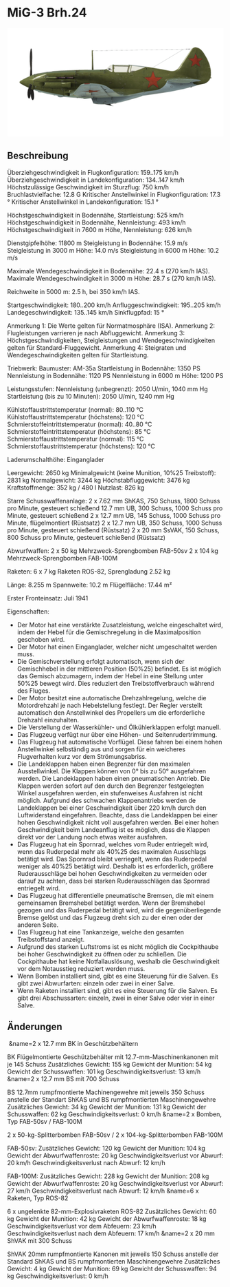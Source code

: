 # MiG-3 Brh.24

![mig3s24](../images/mig3s24.png)

## Beschreibung

Überziehgeschwindigkeit in Flugkonfiguration: 159..175 km/h
Überziehgeschwindigkeit in Landekonfiguration: 134..147 km/h
Höchstzulässige Geschwindigkeit im Sturzflug: 750 km/h
Bruchlastvielfache: 12.8 G
Kritischer Anstellwinkel in Flugkonfiguration: 17.3 °
Kritischer Anstellwinkel in Landekonfiguration: 15.1 °

Höchstgeschwindigkeit in Bodennähe, Startleistung: 525 km/h
Höchstgeschwindigkeit in Bodennähe, Nennleistung: 493 km/h
Höchstgeschwindigkeit in 7600 m Höhe, Nennleistung: 626 km/h

Dienstgipfelhöhe: 11800 m
Steigleistung in Bodennähe: 15.9 m/s
Steigleistung in 3000 m Höhe: 14.0 m/s
Steigleistung in 6000 m Höhe: 10.2 m/s

Maximale Wendegeschwindigkeit in Bodennähe: 22.4 s (270 km/h IAS).
Maximale Wendegeschwindigkeit in 3000 m Höhe: 28.7 s (270 km/h IAS).

Reichweite in 5000 m: 2.5 h, bei 350 km/h IAS.

Startgeschwindigkeit: 180..200 km/h
Anfluggeschwindigkeit: 195..205 km/h
Landegeschwindigkeit: 135..145 km/h
Sinkflugpfad: 15 °

Anmerkung 1: Die Werte gelten für Normatmosphäre (ISA).
Anmerkung 2: Flugleistungen varrieren je nach Abfluggewicht.
Anmerkung 3: Höchstgeschwindigkeiten, Steigleistungen und Wendegeschwindigkeiten gelten für Standard-Fluggewicht.
Anmerkung 4: Steigraten und Wendegeschwindigkeiten gelten für Startleistung.

Triebwerk:
Baumuster: AM-35a
Startleistung in Bodennähe: 1350 PS
Nennleistung in Bodennähe: 1120 PS
Nennleistung in 6000 m Höhe: 1200 PS

Leistungsstufen:
Nennleistung (unbegrenzt): 2050 U/min, 1040 mm Hg
Startleistung (bis zu 10 Minuten): 2050 U/min, 1240 mm Hg

Kühlstoffaustrittstemperatur (normal): 80..110 °C
Kühlstoffaustrittstemperatur (höchstens): 120 °C
Schmierstoffeintrittstemperatur (normal): 40..80 °C
Schmierstoffeintrittstemperatur (höchstens): 85 °C
Schmierstoffaustrittstemperatur (normal): 115 °C
Schmierstoffaustrittstemperatur (höchstens): 120 °C

Laderumschalthöhe: Einganglader

Leergewicht: 2650 kg
Minimalgewicht (keine Munition, 10%25 Treibstoff): 2831 kg
Normalgewicht: 3244 kg
Höchstabfluggewicht: 3476 kg
Kraftstoffmenge: 352 kg / 480 l
Nutzlast: 826 kg

Starre Schusswaffenanlage:
2 x 7.62 mm ShKAS, 750 Schuss, 1800 Schuss pro Minute, gesteuert schießend
12.7 mm UB, 300 Schuss, 1000 Schuss pro Minute, gesteuert schießend
2 x 12.7 mm UB, 145 Schuss, 1000 Schuss pro Minute, flügelmontiert (Rüstsatz)
2 x 12.7 mm UB, 350 Schuss, 1000 Schuss pro Minute, gesteuert schießend (Rüstsatz)
2 x 20 mm SsVAK, 150 Schuss, 800 Schuss pro Minute, gesteuert schießend (Rüstsatz)

Abwurfwaffen:
2 x 50 kg Mehrzweck-Sprengbomben FAB-50sv
2 x 104 kg Mehrzweck-Sprengbomben FAB-100M

Raketen:
6 x 7 kg Raketen ROS-82, Sprengladung 2.52 kg

Länge: 8.255 m
Spannweite: 10.2 m
Flügelfläche: 17.44 m²

Erster Fronteinsatz: Juli 1941

Eigenschaften:
- Der Motor hat eine verstärkte Zusatzleistung, welche eingeschaltet wird, indem der Hebel für die Gemischregelung in die Maximalposition geschoben wird.
- Der Motor hat einen Einganglader, welcher nicht umgeschaltet werden muss.
- Die Gemischverstellung erfolgt automatisch, wenn sich der Gemischhebel in der mittleren Position (50%25) befindet. Es ist möglich das Gemisch abzumagern, indem der Hebel in eine Stellung unter 50%25 bewegt wird. Dies reduziert den Treibstoffverbrauch während des Fluges.
- Der Motor besitzt eine automatische Drehzahlregelung, welche die Motordrehzahl je nach Hebelstellung festlegt. Der Regler verstellt automatisch den Anstellwinkel des Propellers um die erforderliche Drehzahl einzuhalten.
- Die Verstellung der Wasserkühler- und Ölkühlerklappen erfolgt manuell.
- Das Flugzeug verfügt nur über eine Höhen- und Seitenrudertrimmung.
- Das Flugzeug hat automatische Vorflügel. Diese fahren bei einem hohen Anstellwinkel selbständig aus und sorgen für ein weicheres Flugverhalten kurz vor dem Strömungsabriss.
- Die Landeklappen haben einen Begrenzer für den maximalen Ausstellwinkel. Die Klappen können von 0° bis zu 50° ausgefahren werden. Die Landeklappen haben einen pneumatischen Antrieb. Die Klappen werden sofort auf den durch den Begrenzer festgelegten Winkel ausgefahren werden, ein stufenweises Ausfahren ist nicht möglich. Aufgrund des schwachen Klappenantriebs werden de Landeklappen bei einer Geschwindigkeit über 220 km/h durch den Luftwiderstand eingefahren. Beachte, dass die Landeklappen bei einer hohen Geschwindigkeit nicht voll ausgefahren werden. Bei einer hohen Geschwindigkeit beim Landeanflug ist es möglich, dass die Klappen direkt vor der Landung noch etwas weiter ausfahren.
- Das Flugzeug hat ein Spornrad, welches vom Ruder entriegelt wird, wenn das Ruderpedal mehr als 40%25 des maximalen Ausschlags betätigt wird. Das Spornrad bleibt verriegelt, wenn das Ruderpedal weniger als 40%25 betätigt wird. Deshalb ist es erforderlich, größere Ruderausschläge bei hohen Geschwindigkeiten zu vermeiden oder darauf zu achten, dass bei starken Ruderausschlägen das Spornrad entriegelt wird.
- Das Flugzeug hat differentielle pneumatische Bremsen, die mit einem gemeinsamen Bremshebel betätigt werden. Wenn der Bremshebel gezogen und das Ruderpedal betätigt wird, wird die gegenüberliegende Bremse gelöst und das Flugzeug dreht sich zu der einen oder der anderen Seite.
- Das Flugzeug hat eine Tankanzeige, welche den gesamten Treibstoffstand anzeigt.
- Aufgrund des starken Luftstroms ist es nicht möglich die Cockpithaube bei hoher Geschwindigkeit zu öffnen oder zu schließen. Die Cockpithaube hat keine Notfallauslösung, weshalb die Geschwindigkeit vor dem Notausstieg reduziert werden muss.
- Wenn Bomben installiert sind, gibt es eine Steuerung für die Salven. Es gibt zwei Abwurfarten: einzeln oder zwei in einer Salve. 
- Wenn Raketen installiert sind, gibt es eine Steuerung für die Salven. Es gibt drei Abschussarten: einzeln, zwei in einer Salve oder vier in einer Salve.

## Änderungen
﻿
&name=2 x 12.7 mm BK in Geschützbehältern

BK Flügelmontierte Geschützbehälter mit 12.7-mm-Maschinenkanonen mit je 145 Schuss
Zusätzliches Gewicht: 155 kg
Gewicht der Munition: 54 kg
Gewicht der Schusswaffen: 101 kg
Geschwindigkeitsverlust: 13 km/h﻿
&name=2 x 12.7 mm BS mit 700 Schuss

BS 12.7mm rumpfmontierte Machinengewehre mit jeweils 350 Schuss anstelle der Standart ShKAS und BS rumpfmontierten Maschinengewehre
Zusätzliches Gewicht: 34 kg
Gewicht der Munition: 131 kg
Gewicht der Schusswaffen: 62 kg
Geschwindigkeitsverlust: 0 km/h﻿
&name=2 x Bomben, Typ FAB-50sv / FAB-100M

2 x 50-kg-Splitterbomben FAB-50sv / 2 x 104-kg-Splitterbomben FAB-100M

FAB-50sv:
Zusätzliches Gewicht: 120 kg
Gewicht der Munition: 104 kg
Gewicht der Abwurfwaffenroste: 20 kg
Geschwindigkeitsverlust vor Abwurf: 20 km/h
Geschwindigkeitsverlust nach Abwurf: 12 km/h

FAB-100M:
Zusätzliches Gewicht: 228 kg
Gewicht der Munition: 208 kg
Gewicht der Abwurfwaffenroste: 20 kg
Geschwindigkeitsverlust vor Abwurf: 27 km/h
Geschwindigkeitsverlust nach Abwurf: 12 km/h﻿
&name=6 x Raketen, Typ ROS-82

6 x ungelenkte 82-mm-Explosivraketen ROS-82
Zusätzliches Gewicht: 60 kg
Gewicht der Munition: 42 kg
Gewicht der Abwurfwaffenroste: 18 kg
Geschwindigkeitsverlust vor dem Abfeuern: 23 km/h
Geschwindigkeitsverlust nach dem Abfeuern: 17 km/h﻿
&name=2 x 20 mm ShVAK mit 300 Schuss

ShVAK 20mm rumpfmontierte Kanonen mit jeweils 150 Schuss anstelle der Standard ShKAS und BS rumpfmontierten Maschinengewehre
Zusätzliches Gewicht: 4 kg
Gewicht der Munition: 69 kg
Gewicht der Schusswaffen: 94 kg
Geschwindigkeitsverlust: 0 km/h